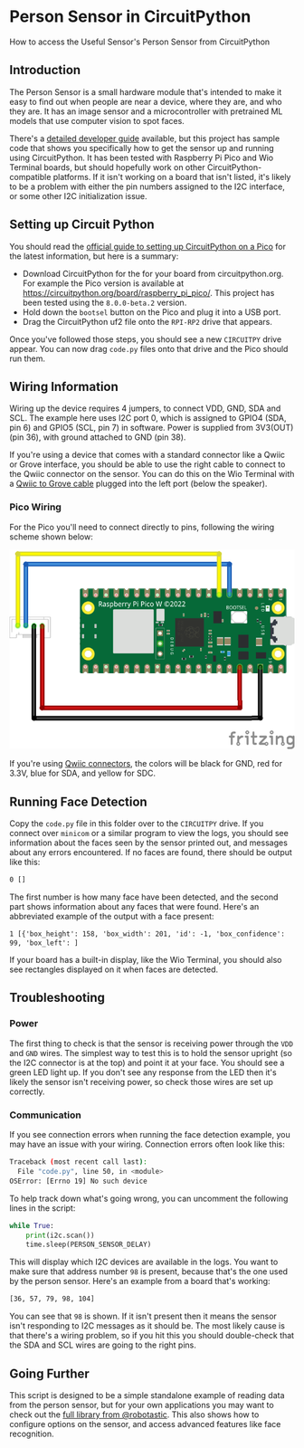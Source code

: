 # Person Sensor in CircuitPython
How to access the Useful Sensor's Person Sensor from CircuitPython

## Introduction

The Person Sensor is a small hardware module that's intended to make it easy to
find out when people are near a device, where they are, and who they are. It has
an image sensor and a microcontroller with pretrained ML models that use
computer vision to spot faces. 

There's a [detailed developer guide](https://usfl.ink/ps_dev)
available, but this project has sample code that shows you specifically how to 
get the sensor up and running using CircuitPython. It has been tested with
Raspberry Pi Pico and Wio Terminal boards, but should hopefully work on other
CircuitPython-compatible platforms. If it isn't working on a board that isn't
listed, it's likely to be a problem with either the pin numbers assigned to the
I2C interface, or some other I2C initialization issue.

## Setting up Circuit Python

You should read the [official guide to setting up CircuitPython on a Pico](https://learn.adafruit.com/getting-started-with-raspberry-pi-pico-circuitpython)
for the latest information, but here is a summary:

 - Download CircuitPython for the for your board from circuitpython.org. For
 example the Pico version is available at https://circuitpython.org/board/raspberry_pi_pico/.
 This project has been tested using the `8.0.0-beta.2` version.
 - Hold down the `bootsel` button on the Pico and plug it into a USB port.
 - Drag the CircuitPython uf2 file onto the `RPI-RP2` drive that appears.

Once you've followed those steps, you should see a new `CIRCUITPY` drive appear.
You can now drag `code.py` files onto that drive and the Pico should run them.

## Wiring Information

Wiring up the device requires 4 jumpers, to connect VDD, GND, SDA and SCL. The 
example here uses I2C port 0, which is assigned to GPIO4 (SDA, pin 6) and GPIO5
(SCL, pin 7) in software. Power is supplied from 3V3(OUT) (pin 36), with ground
attached to GND (pin 38).

If you're using a device that comes with a standard connector like a Qwiic or
Grove interface, you should be able to use the right cable to connect to the
Qwiic connector on the sensor. You can do this on the Wio Terminal with a
[Qwiic to Grove cable](https://www.sparkfun.com/products/15109) plugged into the
left port (below the speaker). 

### Pico Wiring

For the Pico you'll need to connect directly to pins, following the wiring
scheme shown below:

![Wiring diagram for Person Sensor/Pico](pico_person_sensor_bb.png)

If you're using [Qwiic connectors](https://www.sparkfun.com/qwiic), the colors 
will be black for GND, red for 3.3V, blue for SDA, and yellow for SDC.

## Running Face Detection

Copy the `code.py` file in this folder over to the `CIRCUITPY` drive. If you
connect over `minicom` or a similar program to view the logs, you should see
information about the faces seen by the sensor printed out, and messages about
any errors encountered. If no faces are found, there should be output like this:

```bash
0 []
```

The first number is how many face have been detected, and the second part shows
information about any faces that were found. Here's an abbreviated example of
the output with a face present:

```
1 [{'box_height': 158, 'box_width': 201, 'id': -1, 'box_confidence': 99, 'box_left': ]
```

If your board has a built-in display, like the Wio Terminal, you should also see
rectangles displayed on it when faces are detected.

## Troubleshooting

### Power

The first thing to check is that the sensor is receiving power through the
`VDD` and `GND` wires. The simplest way to test this is to hold the sensor
upright (so the I2C connector is at the top) and point it at your face. You
should see a green LED light up. If you don't see any response from the LED then
it's likely the sensor isn't receiving power, so check those wires are set up
correctly.

### Communication

If you see connection errors when running the face detection example, you may
have an issue with your wiring. Connection errors often look like this:

```bash
Traceback (most recent call last):                                                    
  File "code.py", line 50, in <module>                                                
OSError: [Errno 19] No such device 
```

To help track down what's going wrong, you can uncomment the following lines in
the script:

```python
while True:
    print(i2c.scan())
    time.sleep(PERSON_SENSOR_DELAY)
```

This will display which I2C devices are available in the logs. You want to make
sure that address number `98` is present, because that's the one used by the
person sensor. Here's an example from a board that's working:

```bash
[36, 57, 79, 98, 104]  
```

You can see that `98` is shown. If it isn't present then it means the sensor
isn't responding to I2C messages as it should be. The most likely cause is that 
there's a wiring problem, so if you hit this you should double-check that the 
SDA and SCL wires are going to the right pins.

## Going Further

This script is designed to be a simple standalone example of reading data from
the person sensor, but for your own applications you may want to check out the
[full library from @robotastic](https://github.com/robotastic/CircuitPython_UsefulSensors_PersonDetector).
This also shows how to configure options on the sensor, and access advanced
features like face recognition.